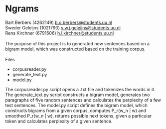 # Ngrams

Bart Berbers (4262149) b.o.berbers@students.uu.nl\
Sweder Geleijns (1021790) s.w.j.geleijns@students.uu.nl \
Rens Kirchner (6791506) h.l.kirchner@students.uu.nl \
\
The purpose of this project is to generated new sentences based on a bigram model,
which was constructed based on the training corpus. \
\
Files
- corpusreader.py
- generate_text.py
- model.py

The corpusreader.py script opens a .txt file and tokenizes the words in it. 
The generate_text.py script constructs a bigram model, 
generates two paragraphs of five random sentences 
and calculates the perplexity of a few test sentences.
The model.py script defines the bigram model, 
which constructs bigrams from a given corpus, 
computes P_r(w_n | w) and smoothed P_r(w_n | w), 
returns possible next tokens, given a particular token
and calculates perplexity of a given sentence.